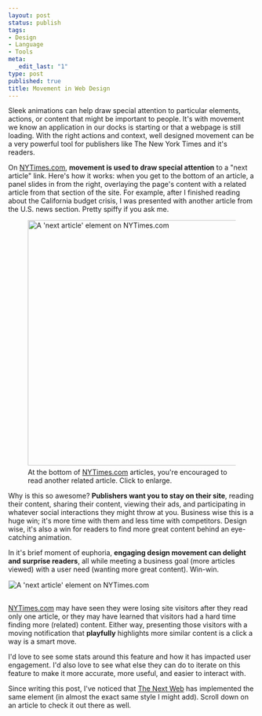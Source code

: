 ```yaml
--- 
layout: post
status: publish
tags: 
- Design
- Language
- Tools
meta: 
  _edit_last: "1"
type: post
published: true
title: Movement in Web Design
---
```

<p>Sleek animations can help draw special attention to particular elements, actions, or content that might be important to people. It's with movement we know an application in our docks is starting or that a webpage is still loading. With the right actions and context, well designed movement can be a very powerful tool for publishers like The New York Times and it's readers.</p>

<p>On <a href="http://nytimes.com">NYTimes.com</a>, <strong>movement is used to draw special attention</strong> to a "next article" link. Here's how it works: when you get to the bottom of an article, a panel slides in from the right, overlaying the page's content with a related article from that section of the site. For example, after I finished reading about the California budget crisis, I was presented with another article from the U.S. news section. Pretty spiffy if you ask me.</p>

<figure>
<a href="http://www.markdotto.com/wp-content/uploads/2011/01/nytimes-next-article-full.png"><img src="http://www.markdotto.com/wp-content/uploads/2011/01/nytimes-next-article-full.png" alt="A 'next article' element on NYTimes.com" style="width: 500px; margin-bottom: 5px;" /></a>
<figcaption>At the bottom of <a href="http://nytimes.com">NYTimes.com</a> articles, you're encouraged to read another related article. Click to enlarge.</figcaption>
</figure>

<p>Why is this so awesome? <strong>Publishers want you to stay on their site</strong>, reading their content, sharing their content, viewing their ads, and participating in whatever social interactions they might throw at you. Business wise this is a huge win; it's more time with them and less time with competitors. Design wise, it's also a win for readers to find more great content behind an eye-catching animation.</p>

<p>In it's brief moment of euphoria, <strong>engaging design movement can delight and surprise readers</strong>, all while meeting a business goal (more articles viewed) with a user need (wanting more great content). Win-win.</p>

<img src="http://www.markdotto.com/wp-content/uploads/2011/01/nytimes-next-article.png" alt="A 'next article' element on NYTimes.com" style="margin: 0 auto 15px; border: 1px solid #eee;" />

<p><a href="http://nytimes.com">NYTimes.com</a> may have seen they were losing site visitors after they read only one article, or they may have learned that visitors had a hard time finding more (related) content. Either way, presenting those visitors with a moving notification that <strong>playfully</strong> highlights more similar content is a click a way is a smart move.</p>

<p>I'd love to see some stats around this feature and how it has impacted user engagement. I'd also love to see what else they can do to iterate on this feature to make it more accurate, more useful, and easier to interact with.</p>

<p>Since writing this post, I've noticed that <a href="http://thenextweb.com/apps/2011/01/10/read-articles-offline-in-your-browser-with-this-instapaper-chrome-app/?utm_source=feedburner&utm_medium=feed&utm_campaign=Feed:+TheNextWeb+(The+Next+Web+All+Stories)">The Next Web</a> has implemented the same element (in almost the exact same style I might add). Scroll down on an article to check it out there as well.</p>
